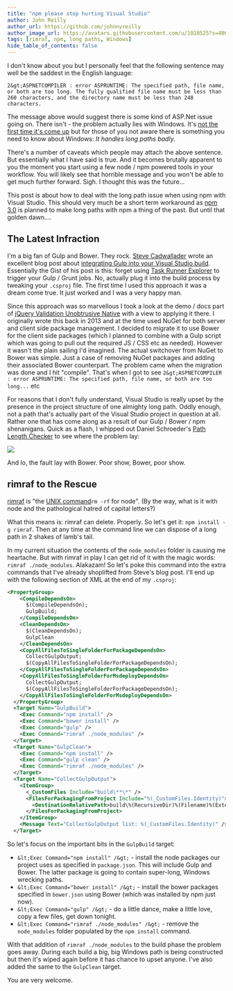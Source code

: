```yaml
---
title: "npm please stop hurting Visual Studio"
author: John Reilly
author_url: https://github.com/johnnyreilly
author_image_url: https://avatars.githubusercontent.com/u/1010525?s=400&u=294033082cfecf8ad1645b4290e362583b33094a&v=4
tags: [rimraf, npm, long paths, Windows]
hide_table_of_contents: false
---
```

I don't know about you but I personally feel that the following sentence may well be the saddest in the English language:

 `2&gt;ASPNETCOMPILER : error ASPRUNTIME: The specified path, file name, or both are too long. The fully qualified file name must be less than 260 characters, and the directory name must be less than 248 characters.`

The message above would suggest there is some kind of ASP.Net issue going on. There isn't - the problem actually lies with Windows. It's [not the first time it's come up](<http://blog.icanmakethiswork.io/2014/12/gulp-npm-long-paths-and-visual-studio-fight.html>) but for those of you not aware there is something you need to know about Windows: *It handles long paths badly.*

There's a number of caveats which people may attach the above sentence. But essentially what I have said is true. And it becomes brutally apparent to you the moment you start using a few node / npm powered tools in your workflow. You will likely see that horrible message and you won't be able to get much further forward. Sigh. I thought this was the future...

This post is about how to deal with the long path issue when using npm with Visual Studio. This should very much be a short term workaround as [npm 3.0](<https://github.com/npm/npm/releases/tag/v3.0.0>) is planned to make long paths with npm a thing of the past. But until that golden dawn....

## The Latest Infraction

I'm a big fan of Gulp and Bower. They rock. [Steve Cadwallader](<https://twitter.com/codecadwallader>) wrote an excellent blog post about [integrating Gulp into your Visual Studio build](<http://www.codecadwallader.com/2015/03/15/integrating-gulp-into-your-tfs-builds-and-web-deploy/>). Essentially the Gist of his post is this: forget using [Task Runner Explorer](<https://visualstudiogallery.msdn.microsoft.com/8e1b4368-4afb-467a-bc13-9650572db708>) to trigger your Gulp / Grunt jobs. No, actually plug it into the build process by tweaking your `.csproj` file. The first time I used this approach it was a dream come true. It just worked and I was a very happy man.

Since this approach was so marvellous I took a look at the demo / docs part of [jQuery Validation Unobtrusive Native](<https://github.com/johnnyreilly/jQuery.Validation.Unobtrusive.Native>) with a view to applying it there. I originally wrote this back in 2013 and at the time used NuGet for both server and client side package management. I decided to migrate it to use Bower for the client side packages (which I planned to combine with a Gulp script which was going to pull out the required JS / CSS etc as needed). However it wasn't the plain sailing I'd imagined. The actual switchover from NuGet to Bower was simple. Just a case of removing NuGet packages and adding their associated Bower counterpart. The problem came when the migration was done and I hit "compile". That's when I got to see `2&gt;ASPNETCOMPILER : error ASPRUNTIME: The specified path, file name, or both are too long...` etc

For reasons that I don't fully understand, Visual Studio is really upset by the presence in the project structure of one almighty long path. Oddly enough, not a path that's actually part of the Visual Studio project in question at all. Rather one that has come along as a result of our Gulp / Bower / npm shenanigans. Quick as a flash, I whipped out Daniel Schroeder's [Path Length Checker](<https://pathlengthchecker.codeplex.com/>) to see where the problem lay:

![](http://2.bp.blogspot.com/-uTcT2hLpRyA/VZFIiLX5n8I/AAAAAAAAA3M/lHA0TV2UVOM/s640/bower-with-the-long-paths.png)

And lo, the fault lay with Bower. Poor show, Bower, poor show.

## rimraf to the Rescue

[rimraf](<https://github.com/isaacs/rimraf>) is "the [UNIX command](<https://en.wikipedia.org/wiki/Rm_(Unix)>)`rm -rf` for node". (By the way, what is it with node and the pathological hatred of capital letters?)

What this means is: rimraf can delete. Properly. So let's get it: `npm install -g rimraf`. Then at any time at the command line we can dispose of a long path in 2 shakes of lamb's tail.

In my current situation the contents of the `node_modules` folder is causing me heartache. But with rimraf in play I can get rid of it with the magic words: `rimraf ./node_modules`. Alakazam! So let's poke this command into the extra commands that I've already shoplifted from Steve's blog post. I'll end up with the following section of XML at the end of my `.csproj`:

```xml
<PropertyGroup>
    <CompileDependsOn>
      $(CompileDependsOn);
      GulpBuild;
    </CompileDependsOn>
    <CleanDependsOn>
      $(CleanDependsOn);
      GulpClean
    </CleanDependsOn>
    <CopyAllFilesToSingleFolderForPackageDependsOn>
      CollectGulpOutput;
      $(CopyAllFilesToSingleFolderForPackageDependsOn);
    </CopyAllFilesToSingleFolderForPackageDependsOn>
    <CopyAllFilesToSingleFolderForMsdeployDependsOn>
      CollectGulpOutput;
      $(CopyAllFilesToSingleFolderForPackageDependsOn);
    </CopyAllFilesToSingleFolderForMsdeployDependsOn>
  </PropertyGroup>
  <Target Name="GulpBuild">
    <Exec Command="npm install" />
    <Exec Command="bower install" />
    <Exec Command="gulp" />
    <Exec Command="rimraf ./node_modules" />
  </Target>
  <Target Name="GulpClean">
    <Exec Command="npm install" />
    <Exec Command="gulp clean" />
    <Exec Command="rimraf ./node_modules" />
  </Target>
  <Target Name="CollectGulpOutput">
    <ItemGroup>
      <_CustomFiles Include="build\**\*" />
      <FilesForPackagingFromProject Include="%(_CustomFiles.Identity)">
        <DestinationRelativePath>build\%(RecursiveDir)%(Filename)%(Extension)</DestinationRelativePath>
      </FilesForPackagingFromProject>
    </ItemGroup>
    <Message Text="CollectGulpOutput list: %(_CustomFiles.Identity)" />
  </Target>
```

So let's focus on the important bits in the `GulpBuild` target:

- `&lt;Exec Command="npm install" /&gt;` \- install the node packages our project uses as specified in `package.json`. This will include Gulp and Bower. The latter package is going to contain super-long, Windows wrecking paths.
- `&lt;Exec Command="bower install" /&gt;` \- install the bower packages specified in `bower.json` using Bower (which was installed by npm just now).
- `&lt;Exec Command="gulp" /&gt;` \- do a little dance, make a little love, copy a few files, get down tonight.
- `&lt;Exec Command="rimraf ./node_modules" /&gt;` \- remove the `node_modules` folder populated by the `npm install` command.

<!-- -->

With that addition of `rimraf ./node_modules` to the build phase the problem goes away. During each build a big, big Windows path is being constructed but then it's wiped again before it has chance to upset anyone. I've also added the same to the `GulpClean` target.

You are very welcome.


